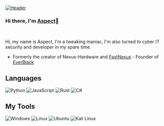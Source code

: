 [![Header](https://i.imgur.com/Hb5MoNi.png "Header")](https://twitter.com/Dra3fcs)


### Hi there, I'm [Aspect](https://pixelrex.art/as.png "Header")👋

<br/>

Hi, my name is Aspect, I'm a tweaking maniac, I'm also turned to cyber IT security and developer in my spare time.

- Formerly the creator of Nexus-Hardware and [FastNexus](https://github.com/NotAspects/FastNexusOnline) - Founder of [EverBlack](https://everblack.xyz)

## Languages
<p>
  <img alt="Python" src="https://img.shields.io/badge/python%20-%2314354C.svg?&style=for-the-badge&logo=python&logoColor=white"/>
  <img alt="JavaScript" src="https://img.shields.io/badge/javascript%20-%23323330.svg?&style=for-the-badge&logo=javascript&logoColor=%23F7DF1E"/>
  <img alt="Rust" src="https://img.shields.io/badge/rust-%23000000.svg?&style=for-the-badge&logo=rust&logoColor=white"/>
  <img alt="C#" src="https://img.shields.io/badge/c%23-%23239120.svg?&style=for-the-badge&logo=c-sharp&logoColor=white"/>
</p>

## My Tools
<p>
  <img alt="Windows" src="https://img.shields.io/badge/Windows-0078D6?style=for-the-badge&logo=windows&logoColor=white" />
  <img alt="Linux" src="https://img.shields.io/badge/Linux-eb7134?style=for-the-badge&logo=Linux&logoColor=white" />
  <img alt="Ubuntu" src="https://img.shields.io/badge/Ubuntu-E95420?style=for-the-badge&logo=ubuntu&logoColor=white" />
  <img alt="Kali Linux" src="https://img.shields.io/badge/Kali_Linux-557C94?style=for-the-badge&logo=kali-linux&logoColor=white"/>
</p>

